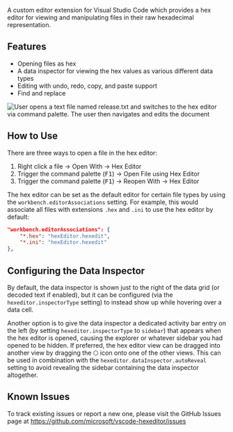 A custom editor extension for Visual Studio Code which provides a hex editor for
viewing and manipulating files in their raw hexadecimal representation.

## Features

-   Opening files as hex
-   A data inspector for viewing the hex values as various different data types
-   Editing with undo, redo, copy, and paste support
-   Find and replace

![User opens a text file named release.txt and switches to the hex editor via command palette. The user then navigates and edits the document](https://raw.githubusercontent.com/microsoft/vscode-hexeditor/main/hex-editor.gif)

## How to Use

There are three ways to open a file in the hex editor:

1. Right click a file -> Open With -> Hex Editor
2. Trigger the command palette (<kbd>F1</kbd>) -> Open File using Hex Editor
3. Trigger the command palette (<kbd>F1</kbd>) -> Reopen With -> Hex Editor

The hex editor can be set as the default editor for certain file types by using
the `workbench.editorAssociations` setting. For example, this would associate
all files with extensions `.hex` and `.ini` to use the hex editor by default:

```json
"workbench.editorAssociations": {
    "*.hex": "hexEditor.hexedit",
    "*.ini": "hexEditor.hexedit"
},
```

## Configuring the Data Inspector

By default, the data inspector is shown just to the right of the data grid (or
decoded text if enabled), but it can be configured (via the
`hexeditor.inspectorType` setting) to instead show up while hovering over a data
cell.

Another option is to give the data inspector a dedicated activity bar entry on
the left (by setting `hexeditor.inspectorType` to `sidebar`) that appears when
the hex editor is opened, causing the explorer or whatever sidebar you had
opened to be hidden. If preferred, the hex editor view can be dragged into
another view by dragging the ⬡ icon onto one of the other views. This can be
used in combination with the `hexeditor.dataInspector.autoReveal` setting to
avoid revealing the sidebar containing the data inspector altogether.

## Known Issues

To track existing issues or report a new one, please visit the GitHub Issues
page at https://github.com/microsoft/vscode-hexeditor/issues
